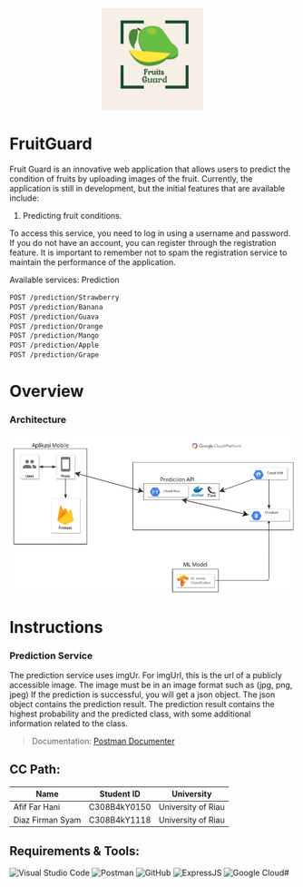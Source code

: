 <p align="center">
  <img src="images/Logo.jpg" alt="Konva logo" height="180" />
</p>

# FruitGuard
Fruit Guard is an innovative web application that allows users to predict the condition of fruits by uploading images of the fruit. Currently, the application is still in development, but the initial features that are available include:

1. Predicting fruit conditions.

To access this service, you need to log in using a username and password. If you do not have an account, you can register through the registration feature. It is important to remember not to spam the registration service to maintain the performance of the application.

Available services:
Prediction
```sh
POST /prediction/Strawberry
POST /prediction/Banana
POST /prediction/Guava
POST /prediction/Orange
POST /prediction/Mango
POST /prediction/Apple
POST /prediction/Grape
```

# Overview
### Architecture
![Logo](images/arsitektur.jpg)

# Instructions
### Prediction Service
The prediction service uses imgUr.
For imgUrl, this is the url of a publicly accessible image. The image must be in an image format such as (jpg, png, jpeg)
If the prediction is successful, you will get a json object. The json object contains the prediction result. The prediction result contains the highest probability and the predicted class, with some additional information related to the class.
> Documentation: [Postman Documenter](https://documenter.getpostman.com/view/40228210/2sAYBbcTeM)

## **CC Path:**

| Name | Student ID | University |
| -------------------- | ------------ | ---------------- |
| Afif Far Hani | C308B4kY0150 | University of Riau |
| Diaz Firman Syam | C308B4kY1118 | University of Riau |

## **Requirements & Tools:**

![Visual Studio Code](https://img.shields.io/badge/Visual%20Studio%20Code-0078d7.svg?style=for-the-badge&logo=visual-studio-code&logoColor=white)
![Postman](https://img.shields.io/badge/Postman-FF6C37?style=for-the-badge&logo=postman&logoColor=white)
![GitHub](https://img.shields.io/badge/github-%23121011.svg?style=for-the-badge&logo=github&logoColor=white)
![ExpressJS](https://img.shields.io/badge/Express-%23F7DF1E?style=for-the-badge&logo=javascript&logoColor=white)
![Google Cloud](https://img.shields.io/badge/GoogleCloud-%234285F4.svg?style=for-the-badge&logo=google-cloud&logoColor=white)#
